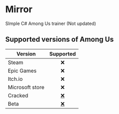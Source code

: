 # Mirror
SImple C# Among Us trainer (Not updated)

## Supported versions of Among Us
| Version         | Supported  |
|-----------------|:------------:|
| Steam           |      ❌     |
| Epic Games      |      ❌     |
| Itch.io         |      ❌     |
| Microsoft store |      ❌     |
| Cracked         |     [❌](https://tryitands.ee/)    |
| Beta            |     [❌](https://tryitands.ee/)    |
